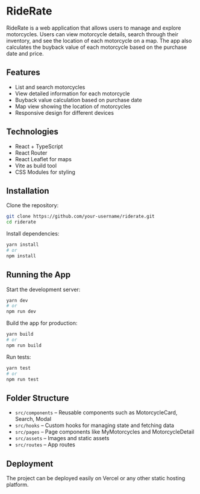 # RideRate

RideRate is a web application that allows users to manage and explore motorcycles. Users can view motorcycle details, search through their inventory, and see the location of each motorcycle on a map. The app also calculates the buyback value of each motorcycle based on the purchase date and price.

## Features

- List and search motorcycles
- View detailed information for each motorcycle
- Buyback value calculation based on purchase date
- Map view showing the location of motorcycles
- Responsive design for different devices

## Technologies

- React + TypeScript
- React Router
- React Leaflet for maps
- Vite as build tool
- CSS Modules for styling

## Installation

Clone the repository:

```bash
git clone https://github.com/your-username/riderate.git
cd riderate
````

Install dependencies:

```bash
yarn install
# or
npm install
```

## Running the App

Start the development server:

```bash
yarn dev
# or
npm run dev
```

Build the app for production:

```bash
yarn build
# or
npm run build
```

Run tests:

```bash
yarn test
# or
npm run test
```

## Folder Structure

* `src/components` – Reusable components such as MotorcycleCard, Search, Modal
* `src/hooks` – Custom hooks for managing state and fetching data
* `src/pages` – Page components like MyMotorcycles and MotorcycleDetail
* `src/assets` – Images and static assets
* `src/routes` – App routes

## Deployment

The project can be deployed easily on Vercel or any other static hosting platform.